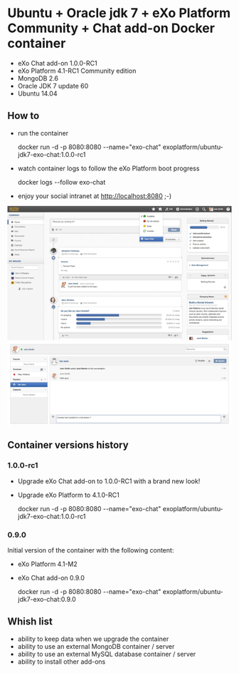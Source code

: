 # Ubuntu + Oracle jdk 7 + eXo Platform Community + Chat add-on Docker container

* eXo Chat add-on 1.0.0-RC1
* eXo Platform 4.1-RC1 Community edition
* MongoDB 2.6
* Oracle JDK 7 update 60
* Ubuntu 14.04

## How to

* run the container


    docker run -d -p 8080:8080 --name="exo-chat" exoplatform/ubuntu-jdk7-exo-chat:1.0.0-rc1

* watch container logs to follow the eXo Platform boot progress


    docker logs --follow exo-chat


* enjoy your social intranet at [http://localhost:8080]() ;-)

![Chat popup in eXo platform](img/chat-popup.jpg "Chat popup in eXo platform")
![Main Chat area](img/chat-main.jpg "Main Chat area")

## Container versions history

### 1.0.0-rc1

* Upgrade eXo Chat add-on to 1.0.0-RC1 with a brand new look!
* Upgrade eXo Platform to 4.1.0-RC1


    docker run -d -p 8080:8080 --name="exo-chat" exoplatform/ubuntu-jdk7-exo-chat:1.0.0-rc1

### 0.9.0

Initial version of the container with the following content:
* eXo Platform 4.1-M2
* eXo Chat add-on 0.9.0


    docker run -d -p 8080:8080 --name="exo-chat" exoplatform/ubuntu-jdk7-exo-chat:0.9.0


## Whish list

* ability to keep data when we upgrade the container
* ability to use an external MongoDB container / server
* ability to use an external MySQL database container / server
* ability to install other add-ons
